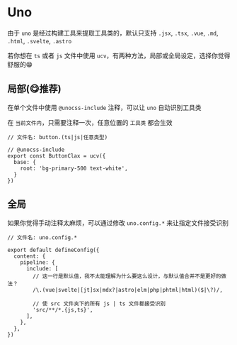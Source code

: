 # Uno

由于 `uno` 是经过构建工具来提取工具类的，默认只支持 `.jsx`, `.tsx`, `.vue`, `.md`, `.html`, `.svelte`, `.astro`

若你想在 `ts` 或者 `js` 文件中使用 `ucv`，有两种方法，局部或全局设定，选择你觉得舒服的😁

## 局部(😋推荐)

在单个文件中使用 `@unocss-include` 注释，可以让 `uno` 自动识别工具类

在 `当前文件内`，只需要注释一次，任意位置的 `工具类` 都会生效

```ts{3}
// 文件名: button.(ts|js|任意类型)

// @unocss-include
export const ButtonClax = ucv({
  base: {
    root: 'bg-primary-500 text-white',
  }
})
```

## 全局

如果你觉得手动注释太麻烦，可以通过修改 `uno.config.*` 来让指定文件接受识别

```ts{8,11}
// 文件名: uno.config.*

export default defineConfig({
  content: {
    pipeline: {
      include: [
        // 这一行是默认值，我不太能理解为什么要这么设计，与默认值合并不是更好的做法？
        /\.(vue|svelte|[jt]sx|mdx?|astro|elm|php|phtml|html)($|\?)/,

        // 使 src 文件夹下的所有 js | ts 文件都接受识别
        'src/**/*.{js,ts}',
      ],
    },
  },
})
```
